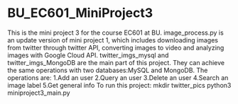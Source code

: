 # BU_EC601_MiniProject3

This is the mini project 3 for the course EC601 at BU.
image_process.py is an update version of mini project 1, which includes downloading images from twitter through twitter API, converting images to video and analyzing images with Google Cloud API.
twitter_imgs_mysql and twitter_imgs_MongoDB are the main part of this project. They can achieve the same operations with two databases:MySQL and MongoDB. The operations are: 1.Add an user 2.Query an user 3.Delete an user 4.Search an image label 5.Get general info
To run this project:
  mkdir twitter_pics
  python3 miniproject3_main.py
